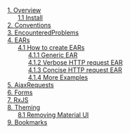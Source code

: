 [1. Overview](/madog/Overview/readme.md#overview)<br>
&nbsp;&nbsp;&nbsp;&nbsp;&nbsp;&nbsp;[1.1 Install](/madog/Overview/readme.md#install)<br>
[2. Conventions](/madog/Conventions/readme.md#conventions)<br>
[3. EncounteredProblems](/madog/EncounteredProblems/readme.md#encounteredproblems)<br>
[4. EARs](/madog/EARs/readme.md#ears)<br>
&nbsp;&nbsp;&nbsp;&nbsp;&nbsp;&nbsp;[4.1 How to create EARs](/madog/EARs/readme.md#how-to-create-ears)<br>
&nbsp;&nbsp;&nbsp;&nbsp;&nbsp;&nbsp;&nbsp;&nbsp;&nbsp;&nbsp;&nbsp;&nbsp;[4.1.1 Generic EAR](/madog/EARs/readme.md#generic-ear)<br>
&nbsp;&nbsp;&nbsp;&nbsp;&nbsp;&nbsp;&nbsp;&nbsp;&nbsp;&nbsp;&nbsp;&nbsp;[4.1.2 Verbose HTTP request EAR](/madog/EARs/readme.md#verbose-http-request-ear)<br>
&nbsp;&nbsp;&nbsp;&nbsp;&nbsp;&nbsp;&nbsp;&nbsp;&nbsp;&nbsp;&nbsp;&nbsp;[4.1.3 Concise HTTP request EAR](/madog/EARs/readme.md#concise-http-request-ear)<br>
&nbsp;&nbsp;&nbsp;&nbsp;&nbsp;&nbsp;&nbsp;&nbsp;&nbsp;&nbsp;&nbsp;&nbsp;[4.1.4 More Examples](/madog/EARs/readme.md#more-examples)<br>
[5. AjaxRequests](/madog/AjaxRequests/readme.md#ajaxrequests)<br>
[6. Forms](/madog/Forms/readme.md#forms)<br>
[7. RxJS](/madog/RxJS/readme.md#rxjs)<br>
[8. Theming](/madog/Theming/readme.md#theming)<br>
&nbsp;&nbsp;&nbsp;&nbsp;&nbsp;&nbsp;[8.1 Removing Material UI](/madog/Theming/readme.md#removing-material-ui)<br>
[9. Bookmarks](/madog/Bookmarks/readme.md#bookmarks)<br>

 

